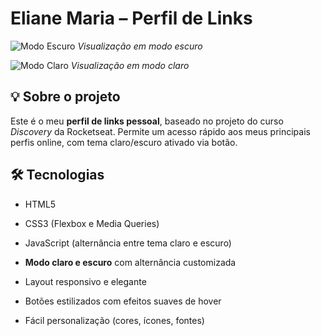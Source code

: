 # Eliane Maria – Perfil de Links

![Modo Escuro](./assets/ImagemPerfi(2).png)
*Visualização em modo escuro*

![Modo Claro](./assets/ImagemPerfil(1).png)
*Visualização em modo claro*

## 💡 Sobre o projeto
Este é o meu **perfil de links pessoal**, baseado no projeto do curso *Discovery* da Rocketseat. Permite um acesso rápido aos meus principais perfis online, com tema claro/escuro ativado via botão.

## 🛠 Tecnologias
- HTML5
- CSS3 (Flexbox e Media Queries)
- JavaScript (alternância entre tema claro e escuro)

- **Modo claro e escuro** com alternância customizada
- Layout responsivo e elegante
- Botões estilizados com efeitos suaves de hover
- Fácil personalização (cores, ícones, fontes)
